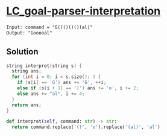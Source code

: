 # [LC_goal-parser-interpretation](https://leetcode.com/problems/goal-parser-interpretation)



```txt
Input: command = "G()()()()(al)"
Output: "Gooooal"
```

## Solution

```cpp
string interpret(string s) {
  string ans;
  for (int i = 0; i < s.size(); ) {
    if (s[i] == 'G') ans += 'G', ++i;
    else if (s[i + 1] == ')') ans += 'o', i += 2;
    else ans += "al", i += 4;
  }
  return ans;
}
```

```py
def interpret(self, command: str) -> str:
  return command.replace('()', 'o').replace('(al)', 'al')
```
